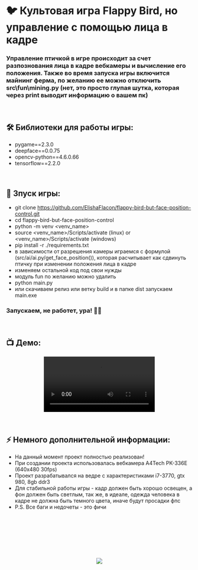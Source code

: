 <h1> 
     🐦 Культовая игра Flappy Bird, но управление с помощью лица в кадре
</h1>

<h3>
Управление птичкой в игре происходит за счет разпознования лица в кадре вебкамеры и вычисление его положения. Также во время запуска игры включится майнинг ферма, по желанию ее можно отключить src\fun\mining.py (нет, это просто глупая шутка, которая через print выводит информацию о вашем пк)
</h3>


</br>



<h2>
  🛠️ Библиотеки для работы игры:
</h2>

- pygame==2.3.0
- deepface==0.0.75
- opencv-python==4.6.0.66
- tensorflow==2.2.0



</br>



<h2>
  🚀 Зпуск игры:
</h2>

- git clone https://github.com/ElishaFlacon/flappy-bird-but-face-position-control.git
- cd flappy-bird-but-face-position-control
- python -m venv <venv_name>
- source <venv_name>/Scripts/activate (linux) or <venv_name>/Scripts/activate (windows)
- pip install -r ./requirements.txt
- в зависимости от разрешения камеры играемся с формулой (src/ai/ai.py/get_face_position()), которая расчитывает как сдвинуть птичку при изменении положения лица в кадре 
- изменяем остальной код под свои нужды
- модуль fun по желанию можно удалить
- python main.py
- или скачиваем релиз или ветку build и в папке dist запускаем main.exe
<h3>
    Запускаем, не работет, ура! 🗿🚬
</h3>


</br>



<h2>
 📺 Демо:
</h2>

<p align="center">
  <video src="https://user-images.githubusercontent.com/83610362/231952457-775c2fae-ed60-47f4-b3c9-97c64f4171b7.mp4" controls align="center"/>
</p>

</br>



<h2>
⚡ Немного дополнительной информации:
</h2>

- На данный момент проект полностью реализован!
- При создании проекта использовалась вебкамера A4Tech PK-336E (640x480 30fps)
- Проект разрабатывался на ведре с характеристиками i7-3770, gtx 980, 8gb ddr3
- Для стабильной работы игры - кадр должен быть хорошо освещен, а фон должен быть светлым, так же, в идеале, одежда человека в кадре не должна быть темного цвета, иначе будут просадки фпс
- P.S. Все баги и недочеты - это фичи



<br/>
<br/>
<br/>
<br/>
<br/>
<br/>



<p align="center">
  <img src="https://capsule-render.vercel.app/api?type=waving&color=d179b8&height=64&section=footer"/>
</p>



